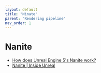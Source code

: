 ```yaml
---
layout: default
title: "Ninate"
parent: "Rendering pipeline"
nav_order: 1
---
```


# Nanite

- [How does Unreal Engine 5's Nanite work?](https://gamedev.stackexchange.com/questions/198454/how-does-unreal-engine-5s-nanite-work)
- [Nanite | Inside Unreal](https://youtu.be/TMorJX3Nj6U?feature=shared)

